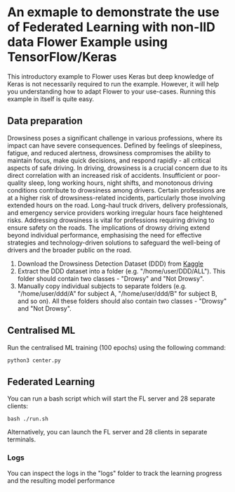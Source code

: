 # An exmaple to demonstrate the use of Federated Learning with non-IID data Flower Example using TensorFlow/Keras

This introductory example to Flower uses Keras but deep knowledge of Keras is not necessarily required to run the example. However, it will help you understanding how to adapt Flower to your use-cases.
Running this example in itself is quite easy.

## Data preparation

Drowsiness poses a significant challenge in various professions, where its impact can have severe consequences. Defined by feelings of sleepiness, fatigue, and reduced alertness, drowsiness compromises the ability to maintain focus, make quick decisions, and respond rapidly - all critical aspects of safe driving. In driving, drowsiness is a crucial concern due to its direct correlation with an increased risk of accidents. Insufficient or poor-quality sleep, long working hours, night shifts, and monotonous driving conditions contribute to drowsiness among drivers. Certain professions are at a higher risk of drowsiness-related incidents, particularly those involving extended hours on the road. Long-haul truck drivers, delivery professionals, and emergency service providers working irregular hours face heightened risks. Addressing drowsiness is vital for professions requiring driving to ensure safety on the roads. The implications of drowsy driving extend beyond individual performance, emphasising the need for effective strategies and technology-driven solutions to safeguard the well-being of drivers and the broader public on the road.

1. Download the Drowsiness Detection Dataset (DDD) from [Kaggle](https://www.kaggle.com/datasets/ismailnasri20/driver-drowsiness-dataset-ddd/data)
2. Extract the DDD dataset into a folder (e.g. "/home/user/DDD/ALL"). This folder should contain two classes - "Drowsy" and "Not Drowsy".
3. Manually copy individual subjects to separate folders (e.g. "/home/user/ddd/A" for subject A, "/home/user/ddd/B" for subject B, and so on). All these folders should also contain two classes - "Drowsy" and "Not Drowsy".

## Centralised ML

Run the centralised ML training (100 epochs) using the following command:

```shell
python3 center.py
```

## Federated Learning

You can run a bash script which will start the FL server and 28 separate clients:

```shell
bash ./run.sh
```

Alternatively, you can launch the FL server and 28 clients in separate terminals.

### Logs

You can inspect the logs in the "logs" folder to track the learning progress and the resulting model performance


